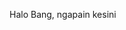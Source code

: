 Halo Bang, ngapain kesini

<!---
muhammadyusri121/muhammadyusri121 is a ✨ special ✨ repository because its `README.md` (this file) appears on your GitHub profile.
You can click the Preview link to take a look at your changes.
--->
